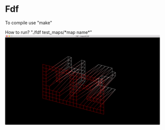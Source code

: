 # Fdf
To compile use "make"

How to run? "./fdf test_maps/\*map name\*"
![Fdf](https://github.com/pbondoer/42-FdF/raw/master/screens/screen.png?raw=true)
